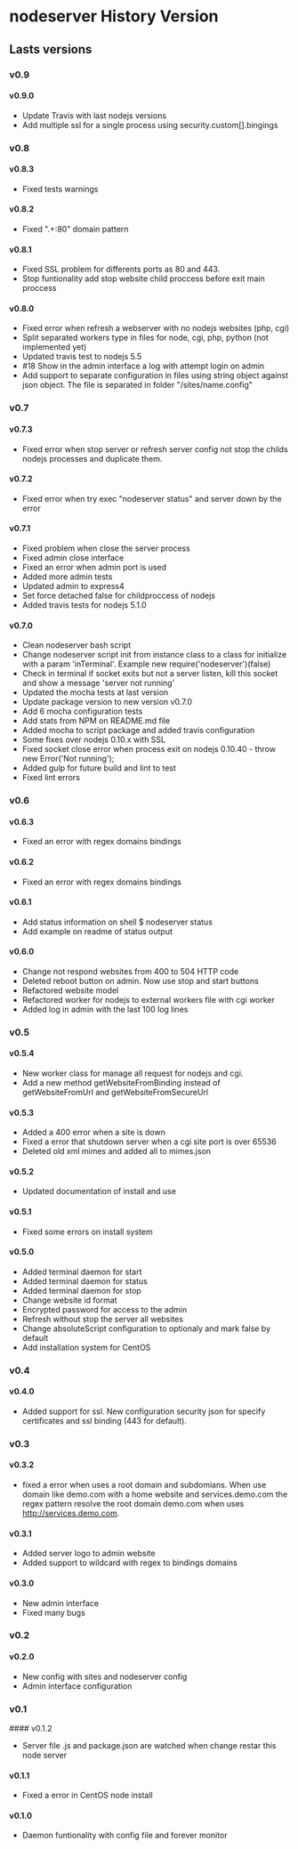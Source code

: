 nodeserver History Version
==========================


## Lasts versions

### v0.9

#### v0.9.0

* Update Travis with last nodejs versions
* Add multiple ssl for a single process using security.custom[].bingings

### v0.8

#### v0.8.3

* Fixed tests warnings

#### v0.8.2

* Fixed ".+:80" domain pattern

#### v0.8.1

* Fixed SSL problem for differents ports as 80 and 443.
* Stop funtionality add stop website child proccess before exit main proccess

#### v0.8.0

* Fixed error when refresh a webserver with no nodejs websites (php, cgi)
* Split separated workers type in files for node, cgi, php, python (not implemented yet)
* Updated travis test to nodejs 5.5
* #18 Show in the admin interface a log with attempt login on admin 
* Add support to separate configuration in files using string object against json object. The file is separated in folder "/sites/name.config" 

### v0.7

#### v0.7.3

* Fixed error when stop server or refresh server config not stop the childs nodejs processes and duplicate them.

#### v0.7.2

* Fixed error when try exec "nodeserver status" and server down by the error

#### v0.7.1

* Fixed problem when close the server process
* Fixed admin close interface
* Fixed an error when admin port is used
* Added more admin tests
* Updated admin to express4
* Set force detached false for childproccess of nodejs
* Added travis tests for nodejs 5.1.0

#### v0.7.0

* Clean nodeserver bash script
* Change nodeserver script init from instance class to a class for initialize with a param 'inTerminal'. Example new require('nodeserver')(false)
* Check in terminal if socket exits but not a server listen, kill this socket and show a message 'server not running'
* Updated the mocha tests at last version
* Update package version to new version v0.7.0
* Add 6 mocha configuration tests
* Add stats from NPM on README.md file
* Added mocha to script package and added travis configuration
* Some fixes over nodejs 0.10.x with SSL
* Fixed socket close error when process exit on nodejs 0.10.40 - throw new Error('Not running');
* Added gulp for future build and lint to test
* Fixed lint errors

### v0.6

#### v0.6.3

* Fixed an error with regex domains bindings

#### v0.6.2

* Fixed an error with regex domains bindings

#### v0.6.1

* Add status information on shell $ nodeserver status
* Add example on readme of status output

#### v0.6.0

* Change not respond websites from 400 to 504 HTTP code
* Deleted reboot button on admin. Now use stop and start buttons
* Refactored website model
* Refactored worker for nodejs to external workers file with cgi worker
* Added log in admin with the last 100 log lines

### v0.5

#### v0.5.4

* New worker class for manage all request for nodejs and cgi.
* Add a new method getWebsiteFromBinding instead of getWebsiteFromUrl and getWebsiteFromSecureUrl

#### v0.5.3

* Added a 400 error when a site is down
* Fixed a error that shutdown server when a cgi site port is over 65536
* Deleted old xml mimes and added all to mimes.json

#### v0.5.2

* Updated documentation of install and use

#### v0.5.1

* Fixed some errors on install system

#### v0.5.0

* Added terminal daemon for start
* Added terminal daemon for status
* Added terminal daemon for stop
* Change website id format
* Encrypted password for access to the admin
* Refresh without stop the server all websites
* Change absoluteScript configuration to optionaly and mark false by default
* Add installation system for CentOS

### v0.4

#### v0.4.0

* Added support for ssl. New configuration security json for specify certificates and ssl binding (443 for default).

### v0.3

#### v0.3.2

* fixed a error when uses a root domain and subdomians. When use domain like demo.com with a home website and services.demo.com the regex pattern resolve the root domain demo.com when uses http://services.demo.com.

#### v0.3.1

* Added server logo to admin website
* Added support to wildcard with regex to bindings domains

#### v0.3.0

* New admin interface
* Fixed many bugs

### v0.2

#### v0.2.0

* New config with sites and nodeserver config
* Admin interface configuration

### v0.1

#### v0.1.2

* Server file .js and package.json are watched when change restar this node server

#### v0.1.1

* Fixed a error in CentOS node install

#### v0.1.0

* Daemon funtionality with config file and forever monitor